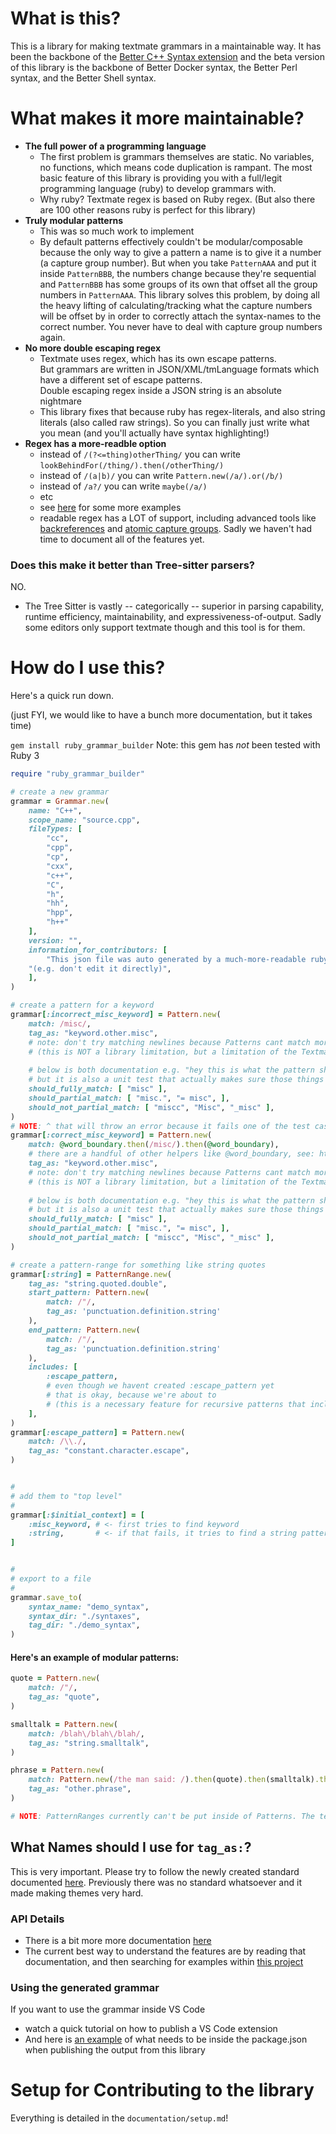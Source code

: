 # What is this?

This is a library for making textmate grammars in a maintainable way. It has been the backbone of the [Better C++ Syntax extension](https://marketplace.visualstudio.com/items?itemName=jeff-hykin.better-cpp-syntax) and the beta version of this library is the backbone of Better Docker syntax, the Better Perl syntax, and the Better Shell syntax.

# What makes it more maintainable?

- **The full power of a programming language**
  - The first problem is grammars themselves are static. No variables, no functions, which means code duplication is rampant. The most basic feature of this library is providing you with a full/legit programming language (ruby) to develop grammars with.
  - Why ruby? Textmate regex is based on Ruby regex. (But also there are 100 other reasons ruby is perfect for this library)
- **Truly modular patterns**
  - This was so much work to implement
  - By default patterns effectively couldn't be modular/composable because the only way to give a pattern a name is to give it a number (a capture group number). But when you take `PatternAAA` and put it inside `PatternBBB`, the numbers change because they're sequential and `PatternBBB` has some groups of its own that offset all the group numbers in `PatternAAA`. This library solves this problem, by doing all the heavy lifting of calculating/tracking what the capture numbers will be offset by in order to correctly attach the syntax-names to the correct number. You never have to deal with capture group numbers again.
- **No more double escaping regex**
  - Textmate uses regex, which has its own escape patterns.<br>But grammars are written in JSON/XML/tmLanguage formats which have a different set of escape patterns.<br>Double escaping regex inside a JSON string is an absolute nightmare
  - This library fixes that because ruby has regex-literals, and also string literals (also called raw strings). So you can finally just write what you mean (and you'll actually have syntax highlighting!)
- **Regex has a more-readble option**
  - instead of `/(?<=thing)otherThing/` you can write `lookBehindFor(/thing/).then(/otherThing/)`
  - instead of `/(a|b)/` you can write `Pattern.new(/a/).or(/b/)`
  - instead of `/a?/` you can write `maybe(/a/)`
  - etc
  - see [here](https://github.com/jeff-hykin/better-cpp-syntax/blob/fe873cdfacd1df7072e7b8c95df3df369c1ffcaa/documentation/CONTRIBUTING.md#readable-regex-guide) for some more examples
  - readable regex has a LOT of support, including advanced tools like [backreferences](https://www.regular-expressions.info/backref.html) and [atomic capture groups](https://www.regular-expressions.info/atomic.html). Sadly we haven't had time to document all of the features yet.

### Does this make it better than Tree-sitter parsers?

NO.
- The Tree Sitter is vastly -- categorically -- superior in parsing capability, runtime efficiency, maintainability, and expressiveness-of-output. Sadly some editors only support textmate though and this tool is for them.

# How do I use this?

Here's a quick run down.

(just FYI, we would like to have a bunch more documentation, but it takes time)

`gem install ruby_grammar_builder` Note: this gem has *not* been tested with Ruby 3

```ruby
require "ruby_grammar_builder"

# create a new grammar
grammar = Grammar.new(
    name: "C++",
    scope_name: "source.cpp",
    fileTypes: [
        "cc",
        "cpp",
        "cp",
        "cxx",
        "c++",
        "C",
        "h",
        "hh",
        "hpp",
        "h++"
    ],
    version: "",
    information_for_contributors: [
        "This json file was auto generated by a much-more-readable ruby file",
	"(e.g. don't edit it directly)",
    ],
)

# create a pattern for a keyword
grammar[:incorrect_misc_keyword] = Pattern.new(
    match: /misc/,
    tag_as: "keyword.other.misc",
    # note: don't try matching newlines because Patterns cant match more than one line
    # (this is NOT a library limitation, but a limitation of the Textmate engines that code editors use)
    
    # below is both documentation e.g. "hey this is what the pattern should/shouldnt do"
    # but it is also a unit test that actually makes sure those things are true
    should_fully_match: [ "misc" ],
    should_partial_match: [ "misc.", "= misc", ],
    should_not_partial_match: [ "miscc", "Misc", "_misc" ],
)
# NOTE: ^ that will throw an error because it fails one of the test cases
grammar[:correct_misc_keyword] = Pattern.new(
    match: @word_boundary.then(/misc/).then(@word_boundary),
    # there are a handful of other helpers like @word_boundary, see: https://github.com/jeff-hykin/ruby_grammar_builder/blob/master/documentation/patterns.md
    tag_as: "keyword.other.misc",
    # note: don't try matching newlines because Patterns cant match more than one line
    # (this is NOT a library limitation, but a limitation of the Textmate engines that code editors use)
    
    # below is both documentation e.g. "hey this is what the pattern should/shouldnt do"
    # but it is also a unit test that actually makes sure those things are true
    should_fully_match: [ "misc" ],
    should_partial_match: [ "misc.", "= misc", ],
    should_not_partial_match: [ "miscc", "Misc", "_misc" ],
)

# create a pattern-range for something like string quotes
grammar[:string] = PatternRange.new(
    tag_as: "string.quoted.double",
    start_pattern: Pattern.new(
        match: /"/,
        tag_as: 'punctuation.definition.string'
    ),
    end_pattern: Pattern.new(
        match: /"/,
        tag_as: 'punctuation.definition.string'
    ),
    includes: [
        :escape_pattern,
        # even though we havent created :escape_pattern yet
        # that is okay, because we're about to
        # (this is a necessary feature for recursive patterns that include themselves)
    ],
)
grammar[:escape_pattern] = Pattern.new(
    match: /\\./,
    tag_as: "constant.character.escape",
)


# 
# add them to "top level"
# 
grammar[:$initial_context] = [
    :misc_keyword, # <- first tries to find keyword
    :string,       # <- if that fails, it tries to find a string pattern
]


# 
# export to a file
# 
grammar.save_to(
    syntax_name: "demo_syntax",
    syntax_dir: "./syntaxes",
    tag_dir: "./demo_syntax",
)
```

#### Here's an example of modular patterns:

```ruby
quote = Pattern.new(
    match: /"/,
    tag_as: "quote",
)

smalltalk = Pattern.new(
    match: /blah\/blah\/blah/,
    tag_as: "string.smalltalk",
)

phrase = Pattern.new(
    match: Pattern.new(/the man said: /).then(quote).then(smalltalk).then(quote),
    tag_as: "other.phrase",
)

# NOTE: PatternRanges currently can't be put inside of Patterns. The textmate engine doesn't support this, and we have not found a good enough workaround yet
```

## What Names should I use for `tag_as:`?

This is very important. Please try to follow the newly created standard documented [here](https://github.com/chbk/flight-manual.atom.io/blob/scopes/content/hacking-atom/sections/syntax-naming-conventions.md). Previously there was no standard whatsoever and it made making themes very hard.

### API Details

- There is a bit more more documentation [here](https://github.com/jeff-hykin/better-cpp-syntax/blob/fe873cdfacd1df7072e7b8c95df3df369c1ffcaa/documentation/CONTRIBUTING.md#L1)
- The current best way to understand the features are by reading that documentation, and then searching for examples within [this project](https://github.com/jeff-hykin/better-cpp-syntax/)


### Using the generated grammar

If you want to use the grammar inside VS Code
 - watch a quick tutorial on how to publish a VS Code extension
 - And here is [an example](https://github.com/jeff-hykin/better-cpp-syntax/blob/fe873cdfacd1df7072e7b8c95df3df369c1ffcaa/package.json#L35) of what needs to be inside the package.json when publishing the output from this library



# Setup for Contributing to the library

Everything is detailed in the `documentation/setup.md`!
